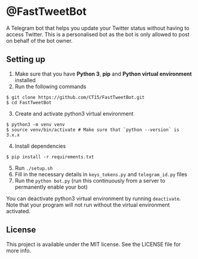 # @FastTweetBot

A Telegram bot that helps you update your Twitter status without having to
access Twitter. This is a personalised bot as the bot is only allowed to post
on behalf of the bot owner.

## Setting up

1. Make sure that you have **Python 3**, **pip** and **Python virtual environment** installed
2. Run the following commands
  ```shell
  $ git clone https://github.com/CT15/FastTweetBot.git
  $ cd FastTweetBot
  ```
3. Create and activate python3 virtual environment
  ```shell
  $ python3 -m venv venv
  $ source venv/bin/activate # Make sure that `python --version` is 3.x.x
  ```
4. Install dependencies
  ```shell
  $ pip install -r requirements.txt
  ```
5. Run `./setup.sh`
6. Fill in the necessary details in `keys_tokens.py` and `telegram_id.py` files
7. Run the `python bot.py` (run this continuously from a server to permanently enable your bot)

You can deactivate python3 virtual environment by running `deactivate`. Note
that your program will not run without the virtual environment activated.

## License
This project is available under the MIT license. See the LICENSE file for more info.
